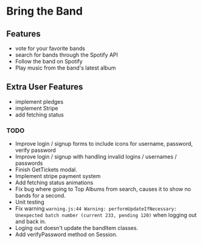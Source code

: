 # Bring the Band

## Features
- vote for your favorite bands
- search for bands through the Spotify API
- Follow the band on Spotify
- Play music from the band's latest album

## Extra User Features
- implement pledges
- implement Stripe
- add fetching status

### TODO
- Improve login / signup forms to include icons for username, password, verify password
- Improve login / signup with handling invalid logins / usernames / passwords
- Finish GetTickets modal.
- Implement stripe payment system
- Add fetching status animations
- Fix bug where going to Top Albums from search, causes it to show no bands for a second.
- Unit testing
- Fix warning `warning.js:44 Warning: performUpdateIfNecessary: Unexpected batch number (current 233, pending 120)` when logging out and back in.
- Loging out doesn't update the bandItem classes.
- Add verifyPassword method on Session.
